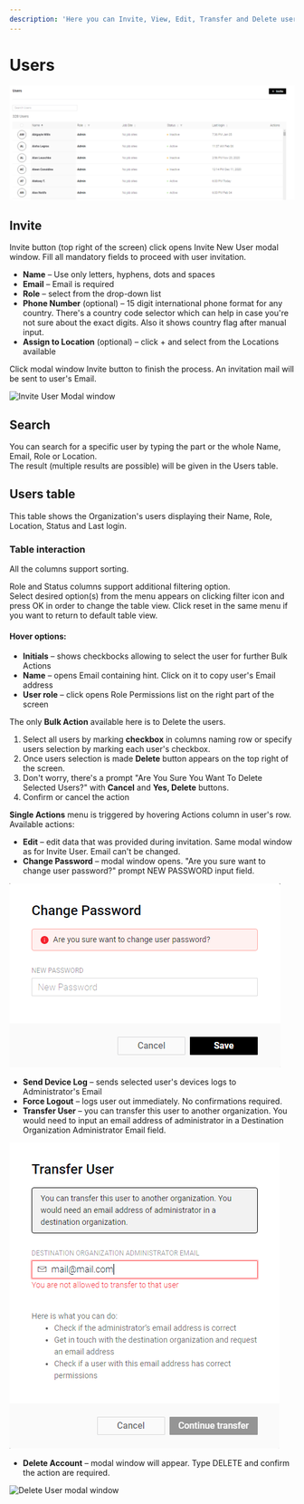 ```yaml
---
description: 'Here you can Invite, View, Edit, Transfer and Delete users.'
---
```


# Users

![Users Table view](../../../../.gitbook/assets/orgset_users.png)

## Invite

Invite button \(top right of the screen\) click opens Invite New User modal window. Fill all mandatory  fields to proceed with user invitation.

* **Name** – Use only letters, hyphens, dots and spaces
* **Email** – Email is required
* **Role** – select from the drop-down list
* **Phone Number** \(optional\) – 15 digit international phone format for any country. There's a country code selector which can help in case you're not sure about the exact digits. Also it shows country flag after manual input.
* **Assign to Location** \(optional\) – click + and select from the Locations available

Click modal window Invite button to finish the process. An invitation mail will be sent to user's Email. 

![Invite User Modal window](../../../../.gitbook/assets/invite_user.gif)

## Search

You can search for a specific user by typing the part or the whole Name, Email,  Role or Location.  
The result \(multiple results are possible\) will be given in the Users table. 

## Users table

This table shows the Organization's users displaying their Name, Role, Location, Status and Last login.

### Table interaction

All the columns support sorting.

Role and Status columns support additional filtering option.  
Select desired option\(s\) from the menu appears on clicking filter icon and press OK in order to change the table view. Click reset in the same menu if you want to return to default table view.

#### Hover options:

* **Initials** – shows checkbocks allowing to select the user for further Bulk Actions
* **Name** – opens Email containing hint. Click on it to copy user's Email address
* **User role** – click opens Role Permissions list on the right part of the screen  

The only **Bulk Action** available here is to Delete the users. 

1. Select all users by marking **checkbox** in columns naming row or specify users selection by marking each user's checkbox.
2. Once users selection is made **Delete** button appears on the top right of the screen.
3. Don't worry, there's a prompt  "Are You Sure You Want To Delete Selected Users?" with **Cancel** and **Yes, Delete** buttons.
4. Confirm or cancel the action 

**Single Actions** menu is triggered by hovering Actions column in user's row. Available actions:

* **Edit** – edit data that was provided during invitation. Same modal window as for Invite User. Email can't be changed.
* **Change Password** – modal window opens.  "Are you sure want to change user password?" prompt NEW PASSWORD input field.

![Change Password modal window](../../../../.gitbook/assets/change_password_modal.png)

* **Send Device Log** – sends selected user's devices logs to Administrator's Email
* **Force Logout** – logs user out immediately. No confirmations required.
* **Transfer User** – you can transfer this user to another organization. You would need to input an email address of administrator in a Destination Organization Administrator Email field.

![Transfer User modal window](../../../../.gitbook/assets/transfer_user.png)

* **Delete Account** – modal window will appear. Type DELETE and confirm the action are required.

![Delete User modal window](../../../../.gitbook/assets/delete_user_modal.gif)











### 







